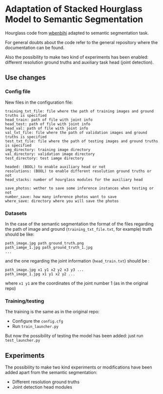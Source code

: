 # Adaptation of Stacked Hourglass Model to Semantic Segmentation

Hourglass code from [wbenbihi](wbenbihi/hourglasstensorlfow) adapted to semantic segmentation task.

For general doubts about the code refer to the general repository where the documentation can be found.

Also the possibility to make two kind of experiments has been enabled: different resolution ground truths and auxiliary task head (joint detection). 

## Use changes

### Config file

New files in the configuration file:

	training_txt_file: file where the path of training images and ground truths is specified 
	head_train: path of file with joint info
	head_test: path of file with joint info
	head_val: path of file with joint info
	val_txt_file: file where the path of validation images and ground truths is specified
	test_txt_file: file where the path of testing images and ground truths is specified
	img_directory: training image directory
	val_directory: validation image directory
	test_directory: test iamge directory
	
	headed: (BOOL) to enable auxiliary head or not
	resolutions: (BOOL) to enable different resolution ground truths or not
	head_stacks: number of hourglass modules for the auxiliary head	
	
	save_photos: wether to save some inference instances when testing or not
	number_save: how many inference photos want to save
	where_save: directory where you will save the photos
	
### Datasets

In the case of the semantic segmentation the format of the files regarding the path of image and ground (`training_txt_file.txt`, for example) truth should be like:

	path_image.jpg path_ground_truth.png
	path_iamge_1.jpg path_ground_truth_1.jpg
	...
	
and the one regarding the joint information (`head_train.txt`) should be :

	path_image.jpg x1 y1 x2 y2 x3 y3 ...
	path_image_1.jpg x1 y1 x2 y2 ...
	
where `x1 y1` are the coordinates of the joint number 1 (as in the original repo)

### Training/testing

The training is the same as in the original repo:

* Configure the `config.cfg`
* Run `train_launcher.py`

But now the possibility of testing the model has been added: just run `test_launcher.py`

## Experiments

The possibility to make two kind experiments or modifications have been added apart from the semantic segmentation:

* Different resolution ground truths
* Joint detection head modules

	



 


